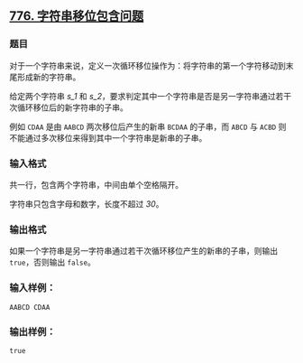## [776. 字符串移位包含问题](https://www.acwing.com/problem/content/778/)

### 题目

对于一个字符串来说，定义一次循环移位操作为：将字符串的第一个字符移动到末尾形成新的字符串。

给定两个字符串 *s_1* 和 *s_2*，要求判定其中一个字符串是否是另一字符串通过若干次循环移位后的新字符串的子串。

例如 `CDAA` 是由 `AABCD` 两次移位后产生的新串 `BCDAA` 的子串，而 `ABCD` 与 `ACBD` 则不能通过多次移位来得到其中一个字符串是新串的子串。

### 输入格式

共一行，包含两个字符串，中间由单个空格隔开。

字符串只包含字母和数字，长度不超过 *30*。

### 输出格式

如果一个字符串是另一字符串通过若干次循环移位产生的新串的子串，则输出 `true`，否则输出 `false`。

### 输入样例：

```
AABCD CDAA
```

### 输出样例：

```
true
```
